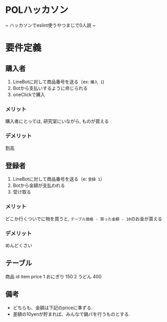 # POLハッカソン
~ ハッカソンでeslint使うやつまじで0人説 ~

# 要件定義

## 購入者
1. LineBotに対して商品番号を送る（ex: ```購入 1```)
2. Botから支払いするように命じられる
3. oneClickで購入

### メリット
購入者にとっては, 研究室にいながら, ものが買える
### デメリット
割高

## 登録者
1. LineBotに対して商品番号を送る（e: ```登録 1```）
2. Botから金額が支払われる
3. 受け取る

### メリット
どこか行くついでに物を買うと, ```テーブル価格 - 買った金額 - 10```のお金が貰える
### デメリット
めんどくさい

## テーブル
商品
id item price
1 おにぎり 150
2 うどん 400  


## 備考
+ どちらも、金額は下記のpriceに準ずる.
+ 差額の10yenが貯まれば、みんなで鍋パを行うものとする.